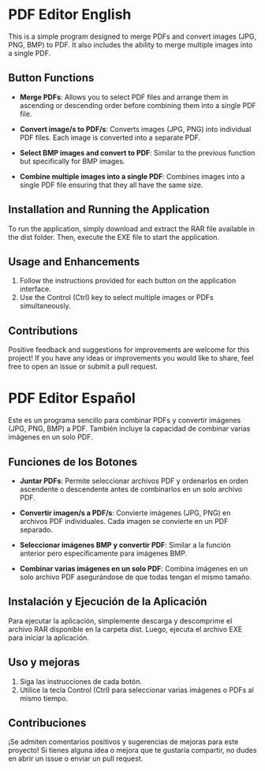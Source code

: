 # PDF Editor English

This is a simple program designed to merge PDFs and convert images (JPG, PNG, BMP) to PDF. It also includes the ability to merge multiple images into a single PDF.

## Button Functions

- **Merge PDFs**: Allows you to select PDF files and arrange them in ascending or descending order before combining them into a single PDF file.
  
- **Convert image/s to PDF/s**: Converts images (JPG, PNG) into individual PDF files. Each image is converted into a separate PDF.
  
- **Select BMP images and convert to PDF**: Similar to the previous function but specifically for BMP images.

- **Combine multiple images into a single PDF**: Combines images into a single PDF file ensuring that they all have the same size.

## Installation and Running the Application

To run the application, simply download and extract the RAR file available in the dist folder. Then, execute the EXE file to start the application.

## Usage and Enhancements
1. Follow the instructions provided for each button on the application interface.
2. Use the Control (Ctrl) key to select multiple images or PDFs simultaneously.

## Contributions
Positive feedback and suggestions for improvements are welcome for this project! If you have any ideas or improvements you would like to share, feel free to open an issue or submit a pull request.

# PDF Editor Español
Este es un programa sencillo para combinar PDFs y convertir imágenes (JPG, PNG, BMP) a PDF. También incluye la capacidad de combinar varias imágenes en un solo PDF.
## Funciones de los Botones

- **Juntar PDFs**: Permite seleccionar archivos PDF y ordenarlos en orden ascendente o descendente antes de combinarlos en un solo archivo PDF.
  
- **Convertir imagen/s a PDF/s**: Convierte imágenes (JPG, PNG) en archivos PDF individuales. Cada imagen se convierte en un PDF separado.
  
- **Seleccionar imágenes BMP y convertir PDF**: Similar a la función anterior pero específicamente para imágenes BMP.

- **Combinar varias imágenes en un solo PDF**: Combina imágenes en un solo archivo PDF asegurándose de que todas tengan el mismo tamaño.

## Instalación y Ejecución de la Aplicación
Para ejecutar la aplicación, simplemente descarga y descomprime el archivo RAR disponible en la carpeta dist. Luego, ejecuta el archivo EXE para iniciar la aplicación.


## Uso y mejoras

1. Siga las instrucciones de cada botón.
2. Utilice la tecla Control (Ctrl) para seleccionar varias imágenes o PDFs al mismo tiempo.

## Contribuciones
¡Se admiten comentarios positivos y sugerencias de mejoras para este proyecto! Si tienes alguna idea o mejora que te gustaría compartir, no dudes en abrir un issue o enviar un pull request.



